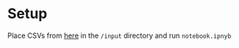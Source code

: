 # Setup
Place CSVs from [here](https://sna22w.jupyter.hpc.tuwien.ac.at) in the `/input` directory and run `notebook.ipnyb`